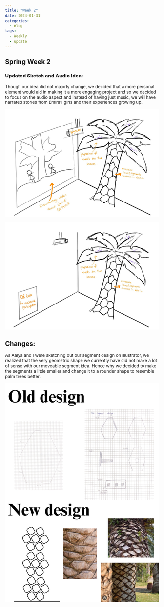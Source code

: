 ```yaml
---
title: "Week 2"
date: 2024-01-31
categories:
  - Blog
tags:
  - Weekly
  - update
---
```


## Spring Week 2

### Updated Sketch and Audio Idea:

Though our idea did not majorly change, we decided that a more personal element would aid in making it a more engaging project and so we decided to focus on the audio aspect and instead of having just music, we will have narrated stories from Emirati girls and their experiences growing up.


![](/assets/images/sketcha.jpeg)

![](/assets/images/sketchb.jpeg)

## Changes: 

As Aalya and I were sketching out our segment design on illustrator, we realized that the very geometric shape we currently have did not make a lot of sense with our moveable segment idea. Hence why we decided to make the segments a little smaller and change it to a rounder shape to resemble palm trees better. 

![](/assets/images/Olddesign.jpg)

